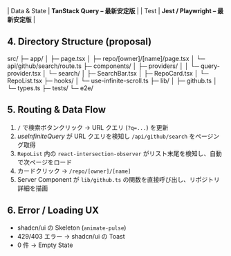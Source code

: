 | Data & State | **TanStack Query – 最新安定版** |
| Test | **Jest / Playwright – 最新安定版** |

## 4. Directory Structure (proposal)

src/
├─ app/
│ ├─ page.tsx
│ ├─ repo/[owner]/[name]/page.tsx
│ └─ api/github/search/route.ts
├─ components/
│ ├─ providers/
│ │ └─ query-provider.tsx
│ └─ search/
│ ├─ SearchBar.tsx
│ ├─ RepoCard.tsx
│ └─ RepoList.tsx
├─ hooks/
│ └─ use-infinite-scroll.ts
├─ lib/
│ ├─ github.ts
│ └─ types.ts
├─ tests/
└─ e2e/

## 5. Routing & Data Flow

1. `/` で検索ボタンクリック → URL クエリ (`?q=...`) を更新
2. _useInfiniteQuery_ が URL クエリを検知し `/api/github/search` をページング取得
3. `RepoList` 内の `react-intersection-observer` がリスト末尾を検知し、自動で次ページをロード
4. カードクリック → `/repo/[owner]/[name]`
5. Server Component が `lib/github.ts` の関数を直接呼び出し、リポジトリ詳細を描画

## 6. Error / Loading UX

- shadcn/ui の Skeleton (`animate-pulse`)
- 429/403 エラー → shadcn/ui の Toast
- 0 件 → Empty State
